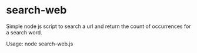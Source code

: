 # search-web
Simple node js script to search a url and return the count of occurrences for a search word.

Usage: node search-web.js <url> <search word>
